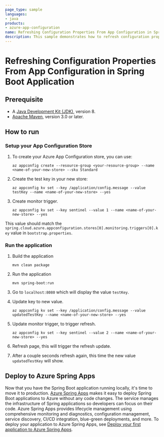 ```yaml
---
page_type: sample
languages:
- java
products:
- azure-app-configuration
name: Refreshing Configuration Properties From App Configuration in Spring Boot Application
description: This sample demonstrates how to refresh configuration properties from App Configuration in Spring Boot application.
---
```


# Refreshing Configuration Properties From App Configuration in Spring Boot Application

## Prerequisite

* A [Java Development Kit (JDK)](https://docs.microsoft.com/java/azure/jdk/?view=azure-java-stable), version 8.
* [Apache Maven](http://maven.apache.org/), version 3.0 or later.

## How to run

### Setup your App Configuration Store

1. To create your Azure App Configuration store, you can use:

    ```azurecli
    az appconfig create --resource-group <your-resource-group> --name <name-of-your-new-store> --sku Standard
    ```

1. Create the test key in your new store:

    ```azurecli
    az appconfig kv set --key /application/config.message --value testKey --name <name-of-your-new-store> --yes
    ```

1. Create monitor trigger.

    ```azurecli
    az appconfig kv set --key sentinel --value 1 --name <name-of-your-new-store> --yes
    ```

This value should match the `spring.cloud.azure.appconfiguration.stores[0].monitoring.triggers[0].key` value in `bootstrap.properties`.

### Run the application

1. Build the application

    ```console
    mvn clean package
    ```

1. Run the application

    ```console
    mvn spring-boot:run
    ```

1. Go to `localhost:8080` which will display the value `testKey`.

1. Update key to new value.

    ```azurecli
    az appconfig kv set --key /application/config.message --value updatedTestKey --name <name-of-your-new-store> --yes
    ```

1. Update monitor trigger, to trigger refresh.

    ```azurecli
    az appconfig kv set --key sentinel --value 2 --name <name-of-your-new-store> --yes
    ```

1. Refresh page, this will trigger the refresh update.

1. After a couple seconds refresh again, this time the new value `updatedTestKey` will show.

## Deploy to Azure Spring Apps

Now that you have the Spring Boot application running locally, it's time to move it to production. [Azure Spring Apps](https://learn.microsoft.com/azure/spring-apps/overview) makes it easy to deploy Spring Boot applications to Azure without any code changes. The service manages the infrastructure of Spring applications so developers can focus on their code. Azure Spring Apps provides lifecycle management using comprehensive monitoring and diagnostics, configuration management, service discovery, CI/CD integration, blue-green deployments, and more. To deploy your application to Azure Spring Apps, see [Deploy your first application to Azure Spring Apps](https://learn.microsoft.com/azure/spring-apps/quickstart?tabs=Azure-CLI).
